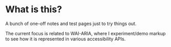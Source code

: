 What is this?
=============

A bunch of one-off notes and test pages just to try things out.

The current focus is related to WAI-ARIA, where I experiment/demo markup to see how it is represented in various accessibility APIs.
